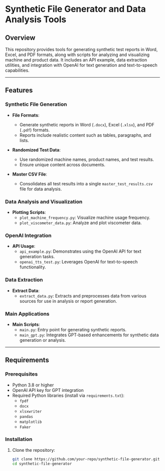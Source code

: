 # Synthetic File Generator and Data Analysis Tools

## Overview

This repository provides tools for generating synthetic test reports in Word, Excel, and PDF formats, along with scripts for analyzing and visualizing machine and product data. It includes an API example, data extraction utilities, and integration with OpenAI for text generation and text-to-speech capabilities.

---

## Features

### Synthetic File Generation
- **File Formats**:
  - Generate synthetic reports in Word (`.docx`), Excel (`.xlsx`), and PDF (`.pdf`) formats.
  - Reports include realistic content such as tables, paragraphs, and lists.

- **Randomized Test Data**:
  - Use randomized machine names, product names, and test results.
  - Ensure unique content across documents.

- **Master CSV File**:
  - Consolidates all test results into a single `master_test_results.csv` file for data analysis.

### Data Analysis and Visualization
- **Plotting Scripts**:
  - `plot_machine_frequency.py`: Visualize machine usage frequency.
  - `plot_viscometer_data.py`: Analyze and plot viscometer data.

### OpenAI Integration
- **API Usage**:
  - `api_example.py`: Demonstrates using the OpenAI API for text generation tasks.
  - `openai_tts_test.py`: Leverages OpenAI for text-to-speech functionality.

### Data Extraction
- **Extract Data**:
  - `extract_data.py`: Extracts and preprocesses data from various sources for use in analysis or report generation.

### Main Applications
- **Main Scripts**:
  - `main.py`: Entry point for generating synthetic reports.
  - `main_gpt.py`: Integrates GPT-based enhancements for synthetic data generation or analysis.

---

## Requirements

### Prerequisites
- Python 3.8 or higher
- OpenAI API key for GPT integration
- Required Python libraries (install via `requirements.txt`):
  - `fpdf`
  - `docx`
  - `xlsxwriter`
  - `pandas`
  - `matplotlib`
  - `Faker`

### Installation
1. Clone the repository:
   ```bash
   git clone https://github.com/your-repo/synthetic-file-generator.git
   cd synthetic-file-generator
